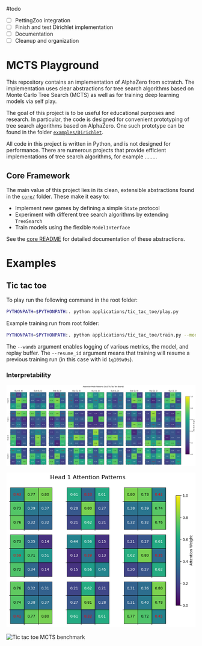 #todo

- [ ] PettingZoo integration
- [ ] Finish and test Dirichlet implementation
- [ ] Documentation
- [ ] Cleanup and organization

# MCTS Playground

This repository contains an implementation of AlphaZero from sctratch. The implementation uses clear abstractions for tree search algorithms based on Monte Carlo Tree Search (MCTS) as well as for training deep learning models via self play.

The goal of this project is to be useful for educational purposes and research. In particular, the code is designed for convenient prototyping of tree search algorithms based on AlphaZero. One such prototype can be found in the folder [`examples/Dirichlet`](examples/Diriichlet/).

All code in this project is written in Python, and is not designed for performance. There are numerous projects that provide efficient implementations of tree search algorithms, for example ........

## Core Framework

The main value of this project lies in its clean, extensible abstractions found in the [`core/`](core/) folder. These make it easy to:

- Implement new games by defining a simple `State` protocol
- Experiment with different tree search algorithms by extending `TreeSearch`
- Train models using the flexible `ModelInterface`

See the [core README](core/README.md) for detailed documentation of these abstractions.

# Examples

## Tic tac toe

To play run the following command in the root folder:

```zsh
PYTHONPATH=$PYTHONPATH:. python applications/tic_tac_toe/play.py
```

Example training run from root folder:

```zsh
PYTHONPATH=$PYTHONPATH:. python applications/tic_tac_toe/train.py --model transformer --wandb --resume_id 1q109a9s
```

The `--wandb` argument enables logging of various metrics, the model, and replay buffer. The `--resume_id` argument means that training will resume a previous training run (in this case with id `1q109a9s`).

### Interpretability

![Attention mask](applications/tic_tac_toe/plots/tic_tac_toe_attn_mask.png)

![Head 1 attention pattern](applications/tic_tac_toe/plots/tic_tac_toe_head_1.png)

![Tic tac toe MCTS benchmark](applications/tic_tac_toe/tic_tac_toe_mcts_benchmark.png)
